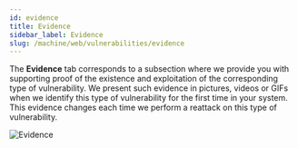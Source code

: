 ```yaml
---
id: evidence
title: Evidence
sidebar_label: Evidence
slug: /machine/web/vulnerabilities/evidence
---
```


The **Evidence** tab corresponds
to a subsection where we provide
you with supporting proof of the
existence and exploitation of
the corresponding type of
vulnerability.
We present such evidence in pictures,
videos or GIFs when we identify
this type of vulnerability for
the first time in your system.
This evidence changes each time
we perform a reattack on this
type of vulnerability.

![Evidence](https://res.cloudinary.com/fluid-attacks/image/upload/v1669065446/docs/web/vulnerabilities/management/evidence_tab.png)
